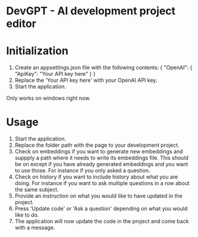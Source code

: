 # DevGPT - AI development project editor

# Initialization

1. Create an appsettings.json file with the following contents:
{
  "OpenAI": {
    "ApiKey": "Your API key here"
  }
}
2. Replace the 'Your API key here' with your OpenAI API key.
3. Start the application. 

Only works on windows right now.

# Usage

1. Start the application.
2. Replace the folder path with the page to your development project.
3. Check on embeddings if you want to generate new embeddings and suppply a path where it needs to write its embeddings file. 
This should be on except if you have already generated embeddings and you want to use those. For instance if you only asked a question.
3. Check on history if you want to include history about what you are doing. 
For instance if you want to ask multiple questions in a row about the same subject.
4. Provide an instruction on what you would like to have updated in the project.
5. Press 'Update code' or 'Ask a question' depending on what you would like to do.
6. The application will now update the code in the project and come back with a message.
